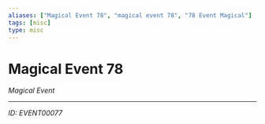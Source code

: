 ```yaml
---
aliases: ["Magical Event 78", "magical event 78", "78 Event Magical"]
tags: [misc]
type: misc
---
```


# Magical Event 78

*Magical Event*

---
*ID: EVENT00077*